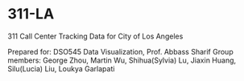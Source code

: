 # 311-LA
311 Call Center Tracking Data for City of Los Angeles

Prepared for: DSO545 Data Visualization, Prof. Abbass Sharif
Group members:  George Zhou, Martin Wu, Shihua(Sylvia) Lu, Jiaxin Huang, Silu(Lucia) Liu, Loukya Garlapati
